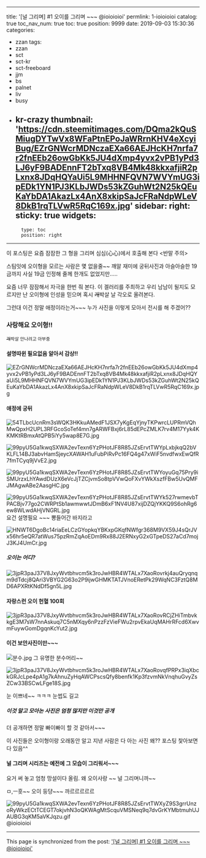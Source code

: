 
---
title: '[널 그리며]  #1 오이를 그리며 ~~~ @ioioioioi'
permlink: 1-ioioioioi
catalog: true
toc_nav_num: true
toc: true
position: 9999
date: 2019-09-03 15:30:36
categories:
- zzan
tags:
- zzan
- sct
- sct-kr
- sct-freeboard
- jjm
- bs
- palnet
- liv
- busy
- kr-crazy
thumbnail: 'https://cdn.steemitimages.com/DQma2kQuSMiugDYTwVx8WFaPtnEPoJaWRrnKHV4eXcyiBug/EZrGNWcrMDNczaEXa66AEJHcKH7nrfa7r2fnEEb26owGbKk5JU4dXmp4yvx2vPB1yPd3LJ6yF9BADEnnFT2bTxq8VB4Mk48kkxafjiR2pLxnx8JDqHQYaUi5L9MHHNFQVN7WVYmUG3ipEDk1YN1PJ3KLbJWDs53kZGuhWt2N25kQEuKaYbDA1AkazLx4AnX8xkipSaJcFRaNdpWLeV8DkB1rqTLVwR5RqC169x.jpg'
sidebar:
    right:
        sticky: true
widgets:
    -
        type: toc
        position: right
---


이 포스팅은 요즘 잠잠한 그  형을 그리며 
심심(心心)에서 호출해 본다 <반말 주의>

스팀잇에 오이형을 모르는 사람은 몇 없을줄~~
깨알 재미에 궁뒤사진과  아슬아슬한 19금까지 
사실 19금 인정해 줄께  한개도 없었지만.....  

요즘 너무 잠잠해서 자극을 한번 줘 본다. 
이 겔러리를 주최하고 우리 남남이 될지도 모르지만
난 오이형에 인성을 믿으며 혹시 ~~개~~박살 날 각오로 올려본다.

그런대 이건 정말 애정이라는거~~~
누가 사진을 이렇게 모아서 전시를 해 주겠어?? 
### 사랑해요 오이형!!
<sub>~~개~~박살 안나려고 아부중</sub>

#### 설명따윈 필요없음 알아서 감상!!

![EZrGNWcrMDNczaEXa66AEJHcKH7nrfa7r2fnEEb26owGbKk5JU4dXmp4yvx2vPB1yPd3LJ6yF9BADEnnFT2bTxq8VB4Mk48kkxafjiR2pLxnx8JDqHQYaUi5L9MHHNFQVN7WVYmUG3ipEDk1YN1PJ3KLbJWDs53kZGuhWt2N25kQEuKaYbDA1AkazLx4AnX8xkipSaJcFRaNdpWLeV8DkB1rqTLVwR5RqC169x.jpg](https://cdn.steemitimages.com/DQma2kQuSMiugDYTwVx8WFaPtnEPoJaWRrnKHV4eXcyiBug/EZrGNWcrMDNczaEXa66AEJHcKH7nrfa7r2fnEEb26owGbKk5JU4dXmp4yvx2vPB1yPd3LJ6yF9BADEnnFT2bTxq8VB4Mk48kkxafjiR2pLxnx8JDqHQYaUi5L9MHHNFQVN7WVYmUG3ipEDk1YN1PJ3KLbJWDs53kZGuhWt2N25kQEuKaYbDA1AkazLx4AnX8xkipSaJcFRaNdpWLeV8DkB1rqTLVwR5RqC169x.jpg)

#### 애정에 궁뒤
![54TLbcUcnRm3sWQK3HKkuAMedF1JSX7yKgEqYjnyTKPwrcLUPRmVQhMwQpxH2UPL3RFGcoSoTef4mn7gARWFBxj6rL85dEPcZMLK7rv4M17Yyk4KKMKtRBmxAtQPB5iYy5wap8E7G.jpg](https://cdn.steemitimages.com/DQmU5HRjqEumqiNkWNWRf6RStKQym1AjHoxKrxiW4NJseAr/54TLbcUcnRm3sWQK3HKkuAMedF1JSX7yKgEqYjnyTKPwrcLUPRmVQhMwQpxH2UPL3RFGcoSoTef4mn7gARWFBxj6rL85dEPcZMLK7rv4M17Yyk4KKMKtRBmxAtQPB5iYy5wap8E7G.jpg)

![99pyU5Ga1kwqSXWA2evTexn6YzPHotJF8R85JZsErvtTWYpLxbjkqQ2bVKLFL14BJ3abvHamSjeycXAWAH1uFubPiRvPc16FQ4g47xWiF5nvdfwxEwQfR7fmTCyq9jVvE2.jpg](https://cdn.steemitimages.com/DQmWdZeGuunLuufXDzRcmVqDF4TA3QMwAUf7BMmZht8K9Hk/99pyU5Ga1kwqSXWA2evTexn6YzPHotJF8R85JZsErvtTWYpLxbjkqQ2bVKLFL14BJ3abvHamSjeycXAWAH1uFubPiRvPc16FQ4g47xWiF5nvdfwxEwQfR7fmTCyq9jVvE2.jpg)

![99pyU5Ga1kwqSXWA2evTexn6YzPHotJF8R85JZsErvtTWYoyuGq75Pry9iSMUrzxLhYAwdDUzX6eVcJjTZCjvmSo8tpVVwQoFXvYWkXszfFBw5UvQMFJMAgwABe2AasgHC.jpg](https://cdn.steemitimages.com/DQmPBDePHE9sVcyQw3TKvkQmQtVRNAmmU9HkGPhsUb9t3h9/99pyU5Ga1kwqSXWA2evTexn6YzPHotJF8R85JZsErvtTWYoyuGq75Pry9iSMUrzxLhYAwdDUzX6eVcJjTZCjvmSo8tpVVwQoFXvYWkXszfFBw5UvQMFJMAgwABe2AasgHC.jpg)

![99pyU5Ga1kwqSXWA2evTexn6YzPHotJF8R85JZsErvtTWYk527rwmevbTPACBjv77go2CWRPtSb1awmwwtJDmB6xF1NV4U87xijDZQjYKKQ9S6ohRg6ew8WLwdAHjVNGRL.jpg](https://cdn.steemitimages.com/DQmQGtzbR3NZRQqyV1SZ23L9i9n6CK511MpMDgCy4tuYgqD/99pyU5Ga1kwqSXWA2evTexn6YzPHotJF8R85JZsErvtTWYk527rwmevbTPACBjv77go2CWRPtSb1awmwwtJDmB6xF1NV4U87xijDZQjYKKQ9S6ohRg6ew8WLwdAHjVNGRL.jpg)
요건 설명필요 ~~~ 뽕들어간 바지라고

![HNWT6DgoBc14riaEeLCzGYopkqYBKxpGKqfNWfgr368M9VX59J4sQrJVx56hr5eQR7atWus75pzRmZqAoEDm9Rx88J2ERNxyG2xGTpeDS27aCd7mojJ3KJ4UmCr.jpg](https://cdn.steemitimages.com/DQmQBb25HNgB3KeLJT97kUyuHhKjauUbnPYVFJXUCxpZ1Ha/HNWT6DgoBc14riaEeLCzGYopkqYBKxpGKqfNWfgr368M9VX59J4sQrJVx56hr5eQR7atWus75pzRmZqAoEDm9Rx88J2ERNxyG2xGTpeDS27aCd7mojJ3KJ4UmCr.jpg)

##### 오이는 어디?
![3jpR3paJ37V8JxyWvtbhvcm5k3roJwHBR4WTALx7XaoRovrkj4auQryqnqm9dTdcj8QAri3VBYG2G63o2P9ijwGHMKTATJVnoERetPk29WqNC3FztQ8MD6APXRtKNdDf5gn5L.jpg](https://cdn.steemitimages.com/DQmYAuXWK2zCDSktAjgSzkpXZBWgh6Qd3CcFzge87kmmw5c/3jpR3paJ37V8JxyWvtbhvcm5k3roJwHBR4WTALx7XaoRovrkj4auQryqnqm9dTdcj8QAri3VBYG2G63o2P9ijwGHMKTATJVnoERetPk29WqNC3FztQ8MD6APXRtKNdDf5gn5L.jpg)


#### 자랑스런 오이 헌혈 100회
![3jpR3paJ37V8JxyWvtbhvcm5k3roJwHBR4WTALx7XaoRovRCjZHiTmbvkkgE3M7sW7nnAskuq7C5nMXqy6nPzzFzVieFWu2rpvEkaUqMAHrRFcd6XwvmFuywGomDgqnKcYut2.jpg](https://cdn.steemitimages.com/DQme1dNgUbGyPx3THtsmbzrQyywoAucjo8nG2Y53LN2ZBu7/3jpR3paJ37V8JxyWvtbhvcm5k3roJwHBR4WTALx7XaoRovRCjZHiTmbvkkgE3M7sW7nnAskuq7C5nMXqy6nPzzFzVieFWu2rpvEkaUqMAHrRFcd6XwvmFuywGomDgqnKcYut2.jpg)

#### 이건 보안사진이만~~~

![분수.jpg](https://cdn.steemitimages.com/DQmXgZj7iUC95J1cK2PwurRaB1M8RsesVx9VTA5JVAiyz1m/%EB%B6%84%EC%88%98.jpg)
그 유명한 분수머리~~

![3jpR3paJ37V8JxyWvtbhvcm5k3roJwHBR4WTALx7XaoRovqfPRPx3iqXbckGRJcLpe4pA1g7kAhnuZyHqAWCPscsQfy8benfk1Kp3fzvmNkVnqhuGvyZsZCw33BSCwLFge18S.jpg](https://cdn.steemitimages.com/DQmbPrwLwZzDWxzCk5FKmyfdvWvFQJrR8PekZ8eiHAdYDHP/3jpR3paJ37V8JxyWvtbhvcm5k3roJwHBR4WTALx7XaoRovqfPRPx3iqXbckGRJcLpe4pA1g7kAhnuZyHqAWCPscsQfy8benfk1Kp3fzvmNkVnqhuGvyZsZCw33BSCwLFge18S.jpg)

눈 이쁘네~~ ㅋㅋㅋ 눈썹도 길고

##### 이것 말고 모아논 사진은 엄청 많지만 이것만 공개
더 공개하면 정말 빠이빠이 할 것 같아서~~~

이 사진들은 오이형이랑 오래동안 알고 지낸 사람은 다 아는 사진
왜?? 포스팅 찿아보면 다 있음^^


#### 널 그리며 시리즈는 예전에 그 모습이 그리워서~~~

요거 써 놓고 엄청 망설이다 올림.
왜 오이사랑 ~~ 널 그리며니까~~  

ㅁ,ㅡ흣~~ 오이 둥댱~~~ 까르르르르르

![99pyU5Ga1kwqSXWA2evTexn6YzPHotJF8R85JZsErvtTWXyZ9S3grrUnzoRyWkzECtTCEGT7okjvhN3oQKWAgMtScquVMSNeq9q7dvGrKYMbtmuhUJAUBG3qKM5aVKJqzu.gif](https://cdn.steemitimages.com/DQmVQqrMCTtaN9NctUmXRGVHctM4qLhZ3jFnpVcxVjb1n2Z/99pyU5Ga1kwqSXWA2evTexn6YzPHotJF8R85JZsErvtTWXyZ9S3grrUnzoRyWkzECtTCEGT7okjvhN3oQKWAgMtScquVMSNeq9q7dvGrKYMbtmuhUJAUBG3qKM5aVKJqzu.gif)
@ioioioioi

- - -

This page is synchronized from the post: ['[널 그리며]  #1 오이를 그리며 ~~~ @ioioioioi'](https://steemit.com/@kibumh/1-ioioioioi)
